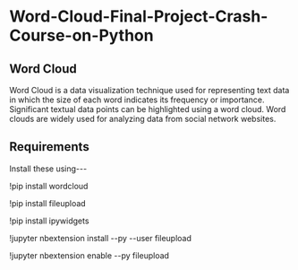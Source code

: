 # Word-Cloud-Final-Project-Crash-Course-on-Python

## Word Cloud
Word Cloud is a data visualization technique used for representing text data in which the size of each word indicates its frequency or importance. Significant textual data points can be highlighted using a word cloud. Word clouds are widely used for analyzing data from social network websites.
## Requirements
Install these using---

!pip install wordcloud

!pip install fileupload

!pip install ipywidgets

!jupyter nbextension install --py --user fileupload

!jupyter nbextension enable --py fileupload
